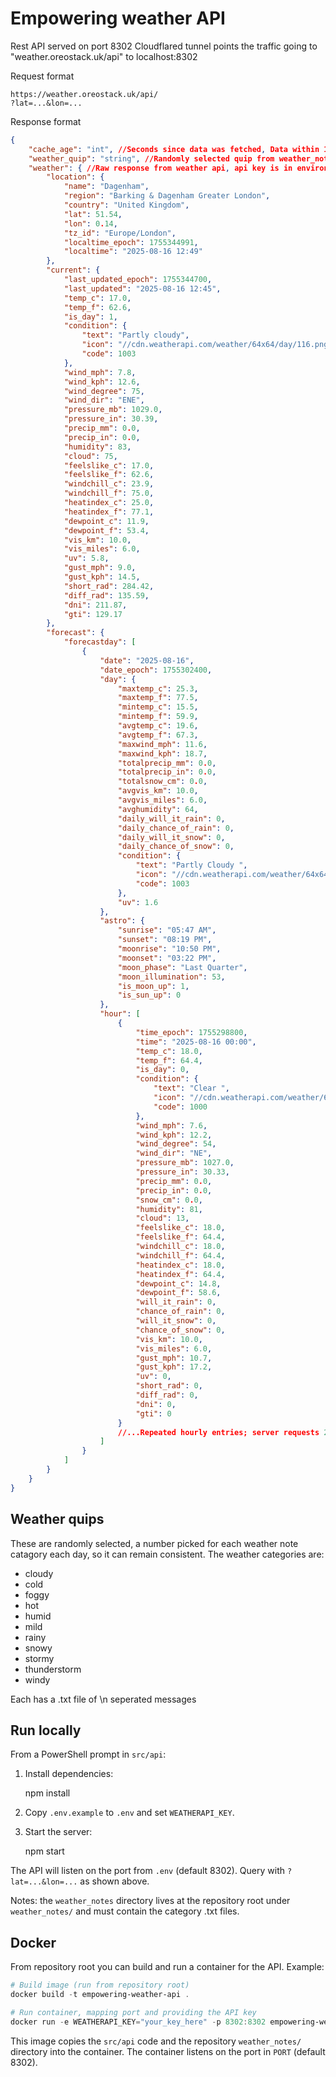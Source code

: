 # Empowering weather API

Rest API served on port 8302 Cloudflared tunnel points the traffic going to
"weather.oreostack.uk/api" to localhost:8302

Request format

```
https://weather.oreostack.uk/api/
?lat=...&lon=...
```

Response format

```json
{
    "cache_age": "int", //Seconds since data was fetched, Data within 1 degree of latitude / longditude is cached for 1 hour
    "weather_quip": "string", //Randomly selected quip from weather_notes, see below
    "weather": { //Raw response from weather api, api key is in environment variable (docker) or dev.env, containing WEATHERAPI_KEY
        "location": {
            "name": "Dagenham",
            "region": "Barking & Dagenham Greater London",
            "country": "United Kingdom",
            "lat": 51.54,
            "lon": 0.14,
            "tz_id": "Europe/London",
            "localtime_epoch": 1755344991,
            "localtime": "2025-08-16 12:49"
        },
        "current": {
            "last_updated_epoch": 1755344700,
            "last_updated": "2025-08-16 12:45",
            "temp_c": 17.0,
            "temp_f": 62.6,
            "is_day": 1,
            "condition": {
                "text": "Partly cloudy",
                "icon": "//cdn.weatherapi.com/weather/64x64/day/116.png",
                "code": 1003
            },
            "wind_mph": 7.8,
            "wind_kph": 12.6,
            "wind_degree": 75,
            "wind_dir": "ENE",
            "pressure_mb": 1029.0,
            "pressure_in": 30.39,
            "precip_mm": 0.0,
            "precip_in": 0.0,
            "humidity": 83,
            "cloud": 75,
            "feelslike_c": 17.0,
            "feelslike_f": 62.6,
            "windchill_c": 23.9,
            "windchill_f": 75.0,
            "heatindex_c": 25.0,
            "heatindex_f": 77.1,
            "dewpoint_c": 11.9,
            "dewpoint_f": 53.4,
            "vis_km": 10.0,
            "vis_miles": 6.0,
            "uv": 5.8,
            "gust_mph": 9.0,
            "gust_kph": 14.5,
            "short_rad": 284.42,
            "diff_rad": 135.59,
            "dni": 211.87,
            "gti": 129.17
        },
        "forecast": {
            "forecastday": [
                {
                    "date": "2025-08-16",
                    "date_epoch": 1755302400,
                    "day": {
                        "maxtemp_c": 25.3,
                        "maxtemp_f": 77.5,
                        "mintemp_c": 15.5,
                        "mintemp_f": 59.9,
                        "avgtemp_c": 19.6,
                        "avgtemp_f": 67.3,
                        "maxwind_mph": 11.6,
                        "maxwind_kph": 18.7,
                        "totalprecip_mm": 0.0,
                        "totalprecip_in": 0.0,
                        "totalsnow_cm": 0.0,
                        "avgvis_km": 10.0,
                        "avgvis_miles": 6.0,
                        "avghumidity": 64,
                        "daily_will_it_rain": 0,
                        "daily_chance_of_rain": 0,
                        "daily_will_it_snow": 0,
                        "daily_chance_of_snow": 0,
                        "condition": {
                            "text": "Partly Cloudy ",
                            "icon": "//cdn.weatherapi.com/weather/64x64/day/116.png",
                            "code": 1003
                        },
                        "uv": 1.6
                    },
                    "astro": {
                        "sunrise": "05:47 AM",
                        "sunset": "08:19 PM",
                        "moonrise": "10:50 PM",
                        "moonset": "03:22 PM",
                        "moon_phase": "Last Quarter",
                        "moon_illumination": 53,
                        "is_moon_up": 1,
                        "is_sun_up": 0
                    },
                    "hour": [
                        {
                            "time_epoch": 1755298800,
                            "time": "2025-08-16 00:00",
                            "temp_c": 18.0,
                            "temp_f": 64.4,
                            "is_day": 0,
                            "condition": {
                                "text": "Clear ",
                                "icon": "//cdn.weatherapi.com/weather/64x64/night/113.png",
                                "code": 1000
                            },
                            "wind_mph": 7.6,
                            "wind_kph": 12.2,
                            "wind_degree": 54,
                            "wind_dir": "NE",
                            "pressure_mb": 1027.0,
                            "pressure_in": 30.33,
                            "precip_mm": 0.0,
                            "precip_in": 0.0,
                            "snow_cm": 0.0,
                            "humidity": 81,
                            "cloud": 13,
                            "feelslike_c": 18.0,
                            "feelslike_f": 64.4,
                            "windchill_c": 18.0,
                            "windchill_f": 64.4,
                            "heatindex_c": 18.0,
                            "heatindex_f": 64.4,
                            "dewpoint_c": 14.8,
                            "dewpoint_f": 58.6,
                            "will_it_rain": 0,
                            "chance_of_rain": 0,
                            "will_it_snow": 0,
                            "chance_of_snow": 0,
                            "vis_km": 10.0,
                            "vis_miles": 6.0,
                            "gust_mph": 10.7,
                            "gust_kph": 17.2,
                            "uv": 0,
                            "short_rad": 0,
                            "diff_rad": 0,
                            "dni": 0,
                            "gti": 0
                        }
                        //...Repeated hourly entries; server requests 2 days to ensure >=24h ahead
                    ]
                }
            ]
        }
    }
}
```

## Weather quips

These are randomly selected, a number picked for each weather note catagory each
day, so it can remain consistent. The weather categories are:

- cloudy
- cold
- foggy
- hot
- humid
- mild
- rainy
- snowy
- stormy
- thunderstorm
- windy

Each has a .txt file of \n seperated messages

## Run locally

From a PowerShell prompt in `src/api`:

1. Install dependencies:

   npm install

2. Copy `.env.example` to `.env` and set `WEATHERAPI_KEY`.

3. Start the server:

   npm start

The API will listen on the port from `.env` (default 8302). Query with
`?lat=...&lon=...` as shown above.

Notes: the `weather_notes` directory lives at the repository root under
`weather_notes/` and must contain the category .txt files.

## Docker

From repository root you can build and run a container for the API. Example:

```powershell
# Build image (run from repository root)
docker build -t empowering-weather-api .

# Run container, mapping port and providing the API key
docker run -e WEATHERAPI_KEY="your_key_here" -p 8302:8302 empowering-weather-api
```

This image copies the `src/api` code and the repository `weather_notes/`
directory into the container. The container listens on the port in `PORT`
(default 8302).
